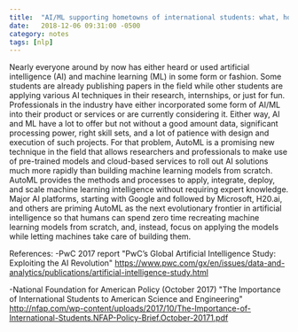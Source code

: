 ```yaml
---
title:  "AI/ML supporting hometowns of international students: what, how and why?"
date:   2018-12-06 09:31:00 -0500
category: notes
tags: [nlp]
---
```


Nearly everyone around by now has either heard or used artificial intelligence (AI) and machine learning (ML) in some form or fashion. Some students are already publishing papers in the field while other students are applying various AI techniques in their research, internships, or just for fun. Professionals in the industry have either incorporated some form of AI/ML into their product or services or are currently considering it. Either way, AI and ML have a lot to offer but not without a good amount data, significant processing power, right skill sets, and a lot of patience with design and execution of such projects. For that problem, AutoML is a promising new technique in the field that allows researchers and professionals to make use of pre-trained models and cloud-based services to roll out AI solutions much more rapidly than building machine learning models from scratch. AutoML provides the methods and processes to apply, integrate, deploy, and scale machine learning intelligence without requiring expert knowledge. Major AI platforms, starting with Google and followed by Microsoft, H20.ai, and others are priming AutoML as the next evolutionary frontier in artificial intelligence so that humans can spend zero time recreating machine learning models from scratch, and, instead, focus on applying the models while letting machines take care of building them.

References:
-PwC 2017 report "PwC’s Global Artificial Intelligence Study: Exploiting the AI Revolution"  <https://www.pwc.com/gx/en/issues/data-and-analytics/publications/artificial-intelligence-study.html>

-National Foundation for American Policy (October 2017) "The Importance of International Students to American Science and Engineering" <http://nfap.com/wp-content/uploads/2017/10/The-Importance-of-International-Students.NFAP-Policy-Brief.October-20171.pdf>
